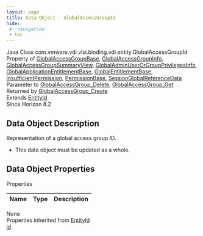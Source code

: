 ```yaml
---
layout: page
title: Data Object - GlobalAccessGroupId
hide:
 #- navigation
 - toc
---
```


  
  
  



Java Class
    com.vmware.vdi.vlsi.binding.vdi.entity.GlobalAccessGroupId  
Property of
     [GlobalAccessGroupBase](vdi.users.GlobalAccessGroup.GlobalAccessGroupBase.md#field_detail), [GlobalAccessGroupInfo](vdi.users.GlobalAccessGroup.GlobalAccessGroupInfo.md#field_detail), [GlobalAccessGroupSummaryView](vdi.users.GlobalAccessGroup.GlobalAccessGroupSummaryView.md#field_detail), [GlobalAdminUserOrGroupPrivilegesInfo](vdi.users.AdminUserOrGroup.GlobalAdminUserOrGroupPrivilegesInfo.md#field_detail), [GlobalApplicationEntitlementBase](vdi.federation.GlobalApplicationEntitlement.GlobalApplicationEntitlementBase.md#field_detail), [GlobalEntitlementBase](vdi.federation.GlobalEntitlement.GlobalEntitlementBase.md#field_detail), [InsufficientPermission](vdi.fault.InsufficientPermission.md#field_detail), [PermissionBase](vdi.users.Permission.PermissionBase.md#field_detail), [SessionGlobalReferenceData](vdi.users.Session.SessionGlobalReferenceData.md#field_detail)  
Parameter to
     [GlobalAccessGroup_Delete](vdi.users.GlobalAccessGroup.md#delete), [GlobalAccessGroup_Get](vdi.users.GlobalAccessGroup.md#get)  
Returned by
     [GlobalAccessGroup_Create](vdi.users.GlobalAccessGroup.md#create)  
Extends
     [EntityId](vdi.EntityId.md)  
Since 
    Horizon 8.2

## Data Object Description 

Representation of a global access group ID. 

  * This data object must be updated as a whole.



## Data Object Properties

Properties

Name |  Type |  Description   
---|---|---  
None  
Properties inherited from [EntityId](vdi.EntityId.md)  
[id](vdi.EntityId.md#id)  
  
  
  
  
  

